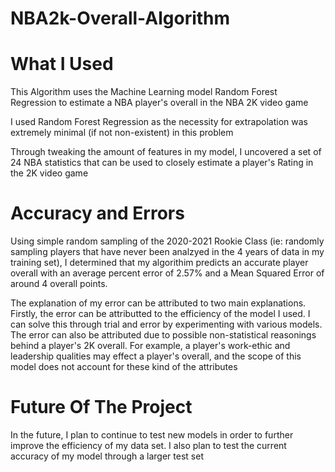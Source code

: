 # NBA2k-Overall-Algorithm

# What I Used
This Algorithm uses the Machine Learning model Random Forest Regression to estimate a NBA player's overall in the NBA 2K video game

I used Random Forest Regression as the necessity for extrapolation was extremely minimal (if not non-existent) in this problem

Through tweaking the amount of features in my model, I uncovered a set of 24 NBA statistics that can be used to closely estimate a player's Rating in the 2K video game

# Accuracy and Errors
Using simple random sampling of the 2020-2021 Rookie Class (ie: randomly sampling players that have never been analzyed in the 4 years of data in my training set), I determined that my algorithim predicts an accurate player overall with an average percent error of 2.57% and a Mean Squared Error of around 4 overall points.

The explanation of my error can be attributed to two main explanations. Firstly, the error can be attributted to the efficiency of the model I used. I can solve this through trial and error by experimenting with various models. The error can also be attributed due to possible non-statistical reasonings behind a player's 2K overall. For example, a player's work-ethic and leadership qualities may effect a player's overall, and the scope of this model does not account for these kind of the attributes

# Future Of The Project
In the future, I plan to continue to test new models in order to further improve the efficiency of my data set. I also plan to test the current accuracy of my model through a larger test set
